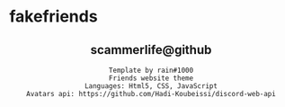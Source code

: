 # fakefriends
<center>

<p align="middle">

scammerlife@github
------------------
    Template by rain#1000
    Friends website theme
    Languages: Html5, CSS, JavaScript
    Avatars api: https://github.com/Hadi-Koubeissi/discord-web-api
